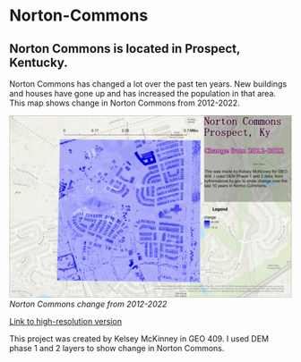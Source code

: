 # Norton-Commons

## Norton Commons is located in Prospect, Kentucky. 

Norton Commons has changed a lot over the past ten years. New buildings and houses have gone up and has increased the population in that area. This map shows change in Norton Commons from 2012-2022.

![Caption of map](ProspectLayout.jpg)  
_Norton Commons change from 2012-2022_

[Link to high-resolution version](ProspectLayout1.pdf)

This project was created by Kelsey McKinney in GEO 409. I used DEM phase 1 and 2 layers to show change in Norton Commons. 